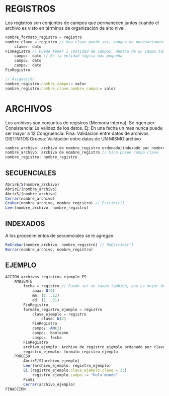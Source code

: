 # REGISTROS
Los registros son conjuntos de campos que permanecen juntos cuando el archivo es visto en términos de organización de alto nivel.
```js
nombre_formato_registro = registro
nombre_clave = registro // Una clave puede ser, aunque no necesariamente, compuesta: clave₁: dato; clave₂: dato; ...; claveᵢ:dato
    clave₁: dato
FinRegistro // Puede tener i cantidad de campos, dentro de un campo también puede haber un registro
    campo₁: dato // Es la entidad lógica más pequeña
    campo₂: dato
    campoᵢ: dato
FinRegistro

// Asignación
nombre_registro.nombre_campo:= valor
nombre_registro.nombre_clave.nombre_campo:= valor
```
# ARCHIVOS
Los archivos son conjuntos de registros (Memoria Interna). Se rigen por:
    Consistencia: La validez de los datos. Ej: En una fecha un mes nunca puede ser mayor a 12
    Congruencia:
        Fina: Validación entre datos de archivos DISTINTOS
        Gruesa: Validación entre datos de UN MISMO archivo
```js
nombre_archivo: archivo de nombre_registro ordenado/indexado por nombre_clave // Si esta ordenado o indexado por alguna clave
nombre_archivo: archivo de nombre_registro // Sino posee campo clave
nombre_registro: nombre_registro
```
## SECUENCIALES
```js
AbrirE/S(nombre_archivo)
AbrirE/(nombre_archivo)
AbrirS/(nombre_archivo)
Cerrar(nombre_archivo)
Grabar(nombre_archivo, nombre_registro) // Escribir()
Leer(nombre_archivo, nombre_registro)
```
## INDEXADOS
A los procedimientos de secuenciales se le agregan:
```js
ReGrabar(nombre_archivo, nombre_registro) // ReEscribir()
Borrar(nombre_archivo, nombre_registro)
```

## EJEMPLO
```js
ACCION archivos_registros_ejemplo ES
    AMBIENTE
        fecha = registro // Puede ser un rango también, que es mejor debido a la consistencia automática
            aaaa: N(4)
            mm: (1...12)
            dd: (1...31)
        FinRegistro
        formato_registro_ejemplo = registro
            clave_ejemplo = registro
                clave: N(2)
            FinRegistro
            campo₁: AN(2)
            campo₂: booleano
            campo₃: fecha
        FinRegistro
        archivo_ejemplo: Archivo de registro_ejemplo ordenado por clave_ejemplo
        registro_ejemplo: formato_registro_ejemplo
    PROCESO
        AbrirE/S(archivo_ejemplo)
        Leer(archivo_ejemplo, registro_ejemplo)
        Si (registro_ejemplo.clave_ejemplo.clave = 33)
            registro_ejemplo.campo₁:= "Hola mundo"
        FinSi
        Cerrar(archivo_ejemplo)
FINACCION
```